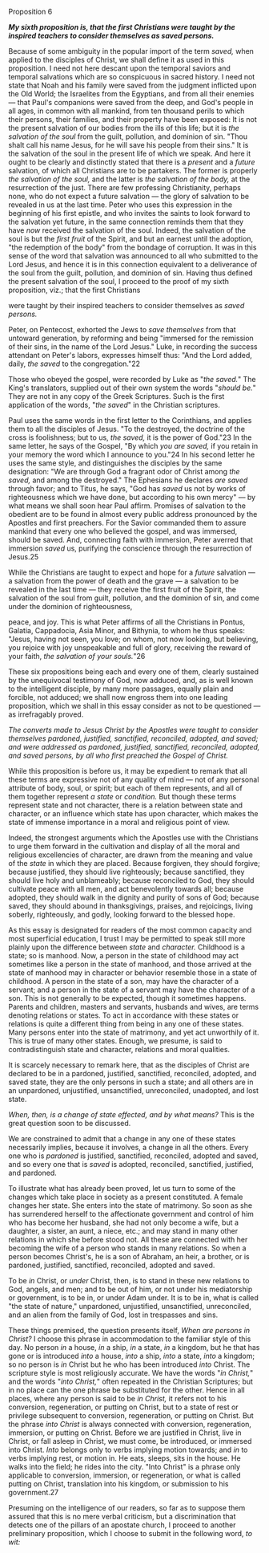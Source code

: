 Proposition 6

***My sixth proposition is, that the first Christians were taught by the inspired teachers to consider themselves as saved persons.*** 

Because  of  some  ambiguity  in  the  popular  import  of  the  term *saved,* when applied to the disciples of Christ, we shall define it as used in this proposition. I need not here descant upon the temporal saviors and temporal salvations which are so conspicuous in sacred history. I need not state that Noah and his family were saved from the judgment inflicted upon the Old World; the Israelites from the Egyptians,  and  from  all  their  enemies — that  Paul's  companions were  saved  from  the  deep,  and  God's  people  in  all  ages,  in common with all mankind, from ten thousand perils to which their persons, their families, and their property have been exposed: It is not the present salvation of our bodies from the ills of this life; but it  is  *the  salvation  of  the  soul*  from  the  guilt,  pollution,  and dominion of sin. "Thou shalt call his name Jesus, for he will save his people from their sins." It is the salvation of the soul in the present life of which we speak. And here it ought to be clearly and distinctly stated that there is a *present* and a *future* salvation, of which all Christians are to be partakers. The former is properly *the salvation of the soul,* and the latter is *the salvation of the body,* at the resurrection of the just. There are few professing Christianity, perhaps none, who do not expect a future salvation — the glory of salvation to be revealed in us at the last time. Peter who uses this expression in the beginning of his first epistle, and who invites the saints  to  look  forward  to  the  salvation  yet  future,  in  the  same connection reminds them that they have *now* received the salvation of the soul. Indeed, the salvation of the soul is but the *first fruit* of the Spirit, and but an earnest until the adoption, "the redemption of the body" from the bondage of corruption. It was in this sense of the word that salvation was announced to all who submitted to the Lord  Jesus,  and  hence  it  is  in  this  connection  equivalent  to  a deliverance of the soul from the guilt, pollution, and dominion of sin. Having thus defined the present salvation of the soul, I proceed to the proof of my sixth proposition, viz.; that the first Christians 


were taught by their inspired teachers to consider themselves as *saved persons.* 

Peter, on Pentecost, exhorted the Jews to *save themselves* from that untoward generation, by reforming and being "immersed for the remission of their sins, in the name of the Lord Jesus." Luke, in recording the success attendant on Peter's labors, expresses himself thus: "And the Lord added, daily, *the saved* to the congregation."22

Those  who  obeyed  the  gospel,  were  recorded  by  Luke  as  "*the saved.*" The King's translators, supplied out of their own system the words "*should be.*"  They are not in  any copy of the Greek Scriptures. Such is the first application of the words, "*the saved*" in the Christian scriptures. 

Paul uses the same words in the first letter to the Corinthians, and applies them to all the disciples of Jesus. "To the destroyed, the doctrine of the cross is foolishness; but to us, *the saved,* it is the power of God."23 In the same letter, he says of the Gospel, "By which *you are saved,* if you retain in your memory the word which I announce to you."24 In his second letter he uses the same style, and distinguishes the disciples by the same designation: "We are through God a fragrant odor of Christ among *the saved,* and among the destroyed." The Ephesians he declares *are saved* through favor; and  to  Titus,  he  says,  "God  has  *saved*  us  not  by  works  of righteousness  which  we  have  done,  but  according  to  his  own mercy" — by what means we shall soon hear Paul affirm. Promises of salvation to the obedient are to be found in almost every public address pronounced by the Apostles and first preachers. For the Savior commanded them to assure mankind that every one who believed  the  gospel,  and  was  immersed,  should  be  saved.  And, connecting  faith  with  immersion,  Peter  averred  that  immersion *saved*  us,  purifying  the  conscience  through  the  resurrection  of Jesus.25

While the Christians are taught to expect and hope for a  *future* salvation — a salvation from the power of death and the grave — a salvation to be revealed in the last time — they receive the first fruit of the Spirit, the salvation of the soul from guilt, pollution, and the dominion of sin, and come under the dominion of righteousness, 

peace, and joy. This is what Peter affirms of all the Christians in Pontus, Galatia, Cappadocia, Asia Minor, and Bithynia, to whom he thus speaks: "Jesus, having not seen, you love; on whom, not now looking, but believing, you rejoice with joy unspeakable and full of glory, receiving the reward of your faith, *the salvation of your souls.*"26

These six propositions being each and every one of them, clearly sustained by the unequivocal testimony of God, now adduced, and, as  is  well  known  to  the  intelligent  disciple,  by  many  more passages, equally plain and forcible, not adduced; we shall now engross them into one leading proposition, which we shall in this essay consider as not to be questioned — as irrefragably proved. 

*The converts made to Jesus Christ by the Apostles were taught to consider  themselves  pardoned,  justified,  sanctified,  reconciled, adopted, and saved; and were addressed as pardoned, justified, sanctified, reconciled, adopted, and saved persons, by all who first preached the Gospel of Christ.* 

While this proposition is before us, it may be expedient to remark that all these terms are expressive not of any quality of mind — not of any personal attribute of body, soul, or spirit; but each of them represents, and all of them together represent *a state* or *condition.* But though these terms represent state and not character, there is a relation between state and character, or an influence which state has upon character, which makes the state of immense importance in a moral and religious point of view. 

Indeed, the strongest arguments which the Apostles use with the Christians to urge them forward in the cultivation and display of all the moral and religious excellencies of character, are drawn from the  meaning  and  value  of  the  *state*  in  which  they  are  placed. Because  forgiven,  they  should  forgive;  because  justified,  they should live righteously; because sanctified, they should live holy and unblameably; because reconciled to God, they should cultivate peace  with  all  men,  and  act  benevolently  towards  all;  because adopted, they should walk in the dignity and purity of sons of God; because saved, they should abound in thanksgivings, praises, and rejoicings, living soberly, righteously, and godly, looking forward to the blessed hope. 

As  this  essay  is  designated  for  readers  of  the  most  common capacity and most superficial education, I trust I may be permitted to speak still more plainly upon the difference between *state* and *character.* Childhood is a state; so is manhood. Now, a person in the state of childhood may act sometimes like a person in the state of manhood, and those arrived at the state of manhood may in character or behavior resemble those in a state of childhood. A person in the state of a son, may have the character of a servant; and a person in the state of a servant may have the character of a son.  This  is  not  generally  to  be  expected,  though  it  sometimes happens. Parents and children, masters and servants, husbands and wives, are terms denoting relations or states. To act in accordance with these states or relations is quite a different thing from being in any  one  of  these  states.  Many  persons  enter  into  the  state  of matrimony, and yet act unworthily of it. This is true of many other states. Enough, we presume, is said to contradistinguish state and character, relations and moral qualities. 

It  is  scarcely necessary to  remark here, that as the disciples of Christ  are  declared  to  be  in  a  pardoned,  justified,  sanctified, reconciled, adopted, and saved state, they are the only persons in such  a  state;  and  all  others  are  in  an  unpardoned,  unjustified, unsanctified, unreconciled, unadopted, and lost state. 

*When, then, is a change of state effected, and by what means?* This is the great question soon to be discussed. 

We are constrained to  admit that a change in  any one of these states necessarily implies, because it involves, a change in all the others.  Every  one  who  is  *pardoned*  is  justified,  sanctified, reconciled, adopted and saved, and so every one that is *saved* is adopted, reconciled, sanctified, justified, and pardoned. 

To illustrate what has already been proved, let us turn to some of the changes which take place in society as a present constituted. A female changes her state. She enters into the state of matrimony. So  soon  as  she  has  surrendered  herself  to  the  affectionate government and control of him who has become her husband, she had not only become a wife, but a daughter, a sister, an aunt, a niece, etc.; and may stand in many other relations in which she before stood not. All these are connected with her becoming the wife of a person who stands in many relations. So when a person becomes Christ's, he is a son of Abraham, an heir, a brother, or is pardoned, justified, sanctified, reconciled, adopted and saved.  

To be *in* Christ, or *under* Christ, then, is to stand in these new relations to God, angels, and men; and to be out of him, or not under his mediatorship or government, is to be in, or under Adam under.  It  is  to  be  in,  what  is  called  "the  state  of  nature," unpardoned, unjustified, unsanctified, unreconciled, and an alien from the family of God, lost in trespasses and sins. 

These  things  premised,  the  question  presents  itself,  *When  are persons in Christ?* I choose this phrase in accommodation to the familiar style of this day. No person *in* a house, *in* a ship, *in* a state, *in* a kingdom, but he that has gone or is introduced *into* a house, *into* a ship, *into* a state, *into* a kingdom; so no person is *in* Christ but he who has been introduced *into* Christ. The scripture style is most religiously accurate. We have the words "*in Christ,*" and the words "*into Christ,*" often repeated in the Christian Scriptures; but in no place can the one phrase be substituted for the other. Hence in all places, where any person is said to be *in Christ,* it refers not to his conversion, regeneration, or putting on Christ, but to a state of  rest  or  privilege  subsequent  to  conversion,  regeneration,  or putting on Christ. But the phrase *into Christ* is always connected with  conversion,  regeneration,  immersion,  or  putting  on  Christ. Before we are justified in Christ, live in Christ, or fall asleep in Christ, we must come, be introduced, or immersed into Christ. *Into* belongs only to verbs implying motion towards; and *in* to verbs implying rest, or motion in. He eats, sleeps, sits in the house. He walks into the field; he rides into the city. "Into Christ" is a phrase only applicable to conversion, immersion, or regeneration, or what is  called  putting  on  Christ,  translation  into  his  kingdom,  or submission to his government.27

Presuming on the intelligence of our readers, so far as to suppose them  assured  that  this  is  no  mere  verbal  criticism,  but  a discrimination that detects one of the pillars of an apostate church, I proceed to another preliminary proposition, which I choose to submit in the following word, *to wit:* 

